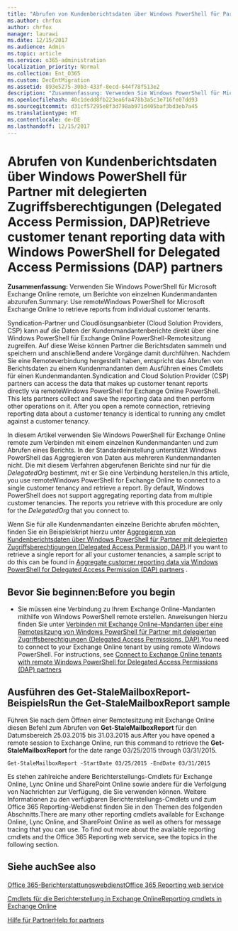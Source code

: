 ```yaml
---
title: "Abrufen von Kundenberichtsdaten über Windows PowerShell für Partner mit delegierten Zugriffsberechtigungen (Delegated Access Permission, DAP)"
ms.author: chrfox
author: chrfox
manager: laurawi
ms.date: 12/15/2017
ms.audience: Admin
ms.topic: article
ms.service: o365-administration
localization_priority: Normal
ms.collection: Ent_O365
ms.custom: DecEntMigration
ms.assetid: 893e5275-30b3-433f-8ecd-644f78f513e2
description: "Zusammenfassung: Verwenden Sie Windows PowerShell für Microsoft Exchange Online remote, um Berichte von einzelnen Kundenmandanten abzurufen."
ms.openlocfilehash: 40c1dedd8fb223ea6fa478b3a5c3e716fe07dd93
ms.sourcegitcommit: d31cf57295e8f3d798ab971d405baf3bd3eb7a45
ms.translationtype: HT
ms.contentlocale: de-DE
ms.lasthandoff: 12/15/2017
---
```

# <a name="retrieve-customer-tenant-reporting-data-with-windows-powershell-for-delegated-access-permissions-dap-partners"></a><span data-ttu-id="cd4c9-103">Abrufen von Kundenberichtsdaten über Windows PowerShell für Partner mit delegierten Zugriffsberechtigungen (Delegated Access Permission, DAP)</span><span class="sxs-lookup"><span data-stu-id="cd4c9-103">Retrieve customer tenant reporting data with Windows PowerShell for Delegated Access Permissions (DAP) partners</span></span>

 <span data-ttu-id="cd4c9-104">**Zusammenfassung:** Verwenden Sie Windows PowerShell für Microsoft Exchange Online remote, um Berichte von einzelnen Kundenmandanten abzurufen.</span><span class="sxs-lookup"><span data-stu-id="cd4c9-104">Summary: Use remoteWindows PowerShell for Microsoft Exchange Online to retrieve reports from individual customer tenants.</span></span>
  
<span data-ttu-id="cd4c9-p101">Syndication-Partner und Cloudlösungsanbieter (Cloud Solution Providers, CSP) kann auf die Daten der Kundenmandantenberichte direkt über eine Windows PowerShell für Exchange Online PowerShell-Remotesitzung zugreifen. Auf diese Weise können Partner die Berichtsdaten sammeln und speichern und anschließend andere Vorgänge damit durchführen. Nachdem Sie eine Remoteverbindung hergestellt haben, entspricht das Abrufen von Berichtsdaten zu einem Kundenmandanten dem Ausführen eines Cmdlets für einen Kundenmandanten.</span><span class="sxs-lookup"><span data-stu-id="cd4c9-p101">Syndication and Cloud Solution Provider (CSP) partners can access the data that makes up customer tenant reports directly via remoteWindows PowerShell for Exchange Online PowerShell. This lets partners collect and save the reporting data and then perform other operations on it. After you open a remote connection, retrieving reporting data about a customer tenancy is identical to running any cmdlet against a customer tenancy.</span></span>
  
<span data-ttu-id="cd4c9-p102">In diesem Artikel verwenden Sie Windows PowerShell für Exchange Online remote zum Verbinden mit einem einzelnen Kundenmandanten und zum Abrufen eines Berichts. In der Standardeinstellung unterstützt Windows PowerShell das Aggregieren von Daten aus mehreren Kundenmandanten nicht. Die mit diesem Verfahren abgerufenen Berichte sind nur für die  _DelegatedOrg_ bestimmt, mit er Sie eine Verbindung herstellen.</span><span class="sxs-lookup"><span data-stu-id="cd4c9-p102">In this article, you use remoteWindows PowerShell for Exchange Online to connect to a single customer tenancy and retrieve a report. By default, Windows PowerShell does not support aggregating reporting data from multiple customer tenancies. The reports you retrieve with this procedure are only for the  _DelegatedOrg_ that you connect to.</span></span>
  
<span data-ttu-id="cd4c9-111">Wenn Sie für alle Kundenmandanten einzelne Berichte abrufen möchten, finden Sie ein Beispielskript hierzu unter [Aggregieren von Kundenberichtsdaten über Windows PowerShell für Partner mit delegierten Zugriffsberechtigungen (Delegated Access Permission, DAP)](aggregate-customer-reporting-data-via-windows-powershell-for-delegated-access-pe.md).</span><span class="sxs-lookup"><span data-stu-id="cd4c9-111">If you want to retrieve a single report for all your customer tenancies, a sample script to do this can be found in [Aggregate customer reporting data via Windows PowerShell for Delegated Access Permission (DAP) partners](aggregate-customer-reporting-data-via-windows-powershell-for-delegated-access-pe.md) .</span></span>
  
## <a name="before-you-begin"></a><span data-ttu-id="cd4c9-112">Bevor Sie beginnen:</span><span class="sxs-lookup"><span data-stu-id="cd4c9-112">Before you begin</span></span>

- <span data-ttu-id="cd4c9-p103">Sie müssen eine Verbindung zu Ihrem Exchange Online-Mandanten mithilfe von Windows PowerShell remote erstellen. Anweisungen hierzu finden Sie unter [Verbinden mit Exchange Online-Mandanten über eine Remotesitzung von Windows PowerShell für Partner mit delegierten Zugriffsberechtigungen (Delegated Access Permissions, DAP)](connect-to-exchange-online-tenants-with-remote-windows-powershell-for-delegated.md).</span><span class="sxs-lookup"><span data-stu-id="cd4c9-p103">You need to connect to your Exchange Online tenant by using remote Windows PowerShell. For instructions, see [Connect to Exchange Online tenants with remote Windows PowerShell for Delegated Access Permissions (DAP) partners](connect-to-exchange-online-tenants-with-remote-windows-powershell-for-delegated.md)</span></span>
    
## <a name="run-the-get-stalemailboxreport-sample"></a><span data-ttu-id="cd4c9-115">Ausführen des Get-StaleMailboxReport-Beispiels</span><span class="sxs-lookup"><span data-stu-id="cd4c9-115">Run the Get-StaleMailboxReport sample</span></span>

<span data-ttu-id="cd4c9-116">Führen Sie nach dem Öffnen einer Remotesitzung mit Exchange Online diesen Befehl zum Abrufen von **Get-StaleMailboxReport** für den Datumsbereich 25.03.2015 bis 31.03.2015 aus.</span><span class="sxs-lookup"><span data-stu-id="cd4c9-116">After you have opened a remote session to Exchange Online, run this command to retrieve the **Get-StaleMailboxReport** for the date range 03/25/2015 through 03/31/2015.</span></span>
  
```
Get-StaleMailboxReport -StartDate 03/25/2015 -EndDate 03/31/2015
```

<span data-ttu-id="cd4c9-p104">Es stehen zahlreiche andere Berichterstellungs-Cmdlets für Exchange Online, Lync Online und SharePoint Online sowie andere für die Verfolgung von Nachrichten zur Verfügung, die Sie verwenden können. Weitere Informationen zu den verfügbaren Berichterstellungs-Cmdlets und zum Office 365 Reporting-Webdienst finden Sie in den Themen des folgenden Abschnitts.</span><span class="sxs-lookup"><span data-stu-id="cd4c9-p104">There are many other reporting cmdlets available for Exchange Online, Lync Online, and SharePoint Online as well as others for message tracing that you can use. To find out more about the available reporting cmdlets and the Office 365 Reporting web service, see the topics in the following section.</span></span>
  
## <a name="see-also"></a><span data-ttu-id="cd4c9-119">Siehe auch</span><span class="sxs-lookup"><span data-stu-id="cd4c9-119">See also</span></span>

#### 

[<span data-ttu-id="cd4c9-120">Office 365-Berichterstattungswebdienst</span><span class="sxs-lookup"><span data-stu-id="cd4c9-120">Office 365 Reporting web service</span></span>](https://go.microsoft.com/fwlink/p/?LinkId=532777)
  
[<span data-ttu-id="cd4c9-121">Cmdlets für die Berichterstellung in Exchange Online</span><span class="sxs-lookup"><span data-stu-id="cd4c9-121">Reporting cmdlets in Exchange Online</span></span>](https://go.microsoft.com/fwlink/p/?LinkId=526430)
  
[<span data-ttu-id="cd4c9-122">Hilfe für Partner</span><span class="sxs-lookup"><span data-stu-id="cd4c9-122">Help for partners</span></span>](https://go.microsoft.com/fwlink/p/?LinkID=533477)

